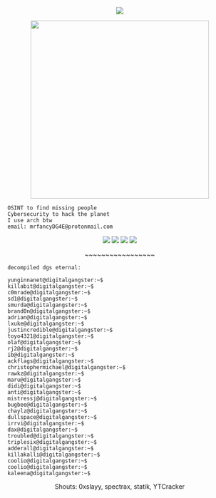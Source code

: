 
<p align="center">
  <img src="https://readme-typing-svg.herokuapp.com?size=28&duration=4000&color=00FF00&lines=108308_" />
</p>


<p align="center">
  <img src="https://files.catbox.moe/r5pbb4.gif" width="400" />
</p>
    

```
OSINT to find missing people
Cybersecurity to hack the planet
I use arch btw
email: mrfancyDG4E@protonmail.com
```

<p align="center">
  <img src="https://img.shields.io/badge/Cybersecurity-000000?style=for-the-badge&logo=hackthebox&logoColor=white">
  <img src="https://img.shields.io/badge/Digital-Gangster-brightgreen?style=for-the-badge&logo=bitcoin&logoColor=white">
  <img src="https://img.shields.io/badge/Arch-Linux-blue?style=for-the-badge&logo=archlinux&logoColor=white">
  <img src="https://img.shields.io/badge/OSINT-blue?style=for-the-badge&logo=searxng&logoColor=white">
</p>

<p align="center">
  ~~~~~~~~~~~~~~~~~
</p>

```
decompiled dgs eternal:

yunginnanet@digitalgangster:~$
killabit@digitalgangster:~$ 
c0mrade@digitalgangster:~$ 
sd1@digitalgangster:~$ 
smurda@digitalgangster:~$ 
brand0n@digitalgangster:~$ 
adrian@digitalgangster:~$ 
lxuke@digitalgangster:~$ 
justincredible@digitalgangster:~$ 
toyo4321@digitalgangster:~$ 
olaf@digitalgangster:~$ 
rj2@digitalgangster:~$ 
ib@digitalgangster:~$ 
ackflags@digitalgangster:~$ 
christophermichael@digitalgangster:~$ 
rawkz@digitalgangster:~$ 
maru@digitalgangster:~$ 
didi@digitalgangster:~$ 
anti@digitalgangster:~$ 
mistressj@digitalgangster:~$ 
bugbee@digitalgangster:~$ 
chaylz@digitalgangster:~$ 
dullspace@digitalgangster:~$
irrvi@digitalgangster:~$
dax@digitalgangster:~$
troubled@digitalgangster:~$
triplesix@digitalgangster:~$
adderall@digitalgangster:~$
killakalli@digitalgangster:~$
coolio@digitalgangster:~$
coolio@digitalgangster:~$
kaleena@digitalgangster:~$

```

<p align="center">
Shouts: 0xslayy, spectrax, statik, YTCracker
